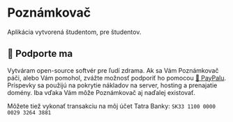 # Poznámkovač

Aplikácia vytvorená študentom, pre študentov.

## 🎁 Podporte ma

Vytváram open-source softvér pre ľudí zdrama.
Ak sa Vám Poznámkovač páči, alebo Vám pomohol, zvážte možnosť podporiť ho pomocou [🎁 PayPalu](https://www.paypal.com/donate/?hosted_button_id=X9M77PDJGTDKU). Príspevky sa použijú na pokrytie nákladov na server, hosting a prenajatie domény. Iba vďaka Vám môže Poznámkovač aj naďalej existovať.

Môžete tiež vykonať transakciu na môj účet Tatra Banky: `SK33 1100 0000 0029 3264 3881`
